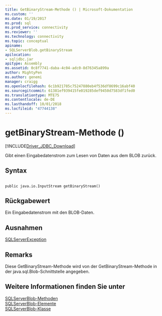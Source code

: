 ```yaml
---
title: GetBinaryStream-Methode () | Microsoft-Dokumentation
ms.custom: ''
ms.date: 01/19/2017
ms.prod: sql
ms.prod_service: connectivity
ms.reviewer: ''
ms.technology: connectivity
ms.topic: conceptual
apiname:
- SQLServerBlob.getBinaryStream
apilocation:
- sqljdbc.jar
apitype: Assembly
ms.assetid: 0c8f7741-daba-4c04-adc0-8d76345a899a
author: MightyPen
ms.author: genemi
manager: craigg
ms.openlocfilehash: 6c1b921785c75247880eb4f536df8699c16abf40
ms.sourcegitcommit: 61381ef939415fe019285def9450d7583df1fed0
ms.translationtype: MTE75
ms.contentlocale: de-DE
ms.lasthandoff: 10/01/2018
ms.locfileid: "47744138"
---
```

# <a name="getbinarystream-method-"></a>getBinaryStream-Methode ()
[!INCLUDE[Driver_JDBC_Download](../../../includes/driver_jdbc_download.md)]

  Gibt einen Eingabedatenstrom zum Lesen von Daten aus dem BLOB zurück.  
  
## <a name="syntax"></a>Syntax  
  
```  
  
public java.io.InputStream getBinaryStream()  
```  
  
## <a name="return-value"></a>Rückgabewert  
 Ein Eingabedatenstrom mit den BLOB-Daten.  
  
## <a name="exceptions"></a>Ausnahmen  
 [SQLServerException](../../../connect/jdbc/reference/sqlserverexception-class.md)  
  
## <a name="remarks"></a>Remarks  
 Diese GetBinaryStream-Methode wird von der GetBinaryStream-Methode in der java.sql.Blob-Schnittstelle angegeben.  
  
## <a name="see-also"></a>Weitere Informationen finden Sie unter  
 [SQLServerBlob-Methoden](../../../connect/jdbc/reference/sqlserverblob-methods.md)   
 [SQLServerBlob-Elemente](../../../connect/jdbc/reference/sqlserverblob-members.md)   
 [SQLServerBlob-Klasse](../../../connect/jdbc/reference/sqlserverblob-class.md)  
  
  
